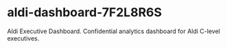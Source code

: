 # aldi-dashboard-7F2L8R6S
Aldi Executive Dashboard. Confidential analytics dashboard for Aldi C-level executives.
